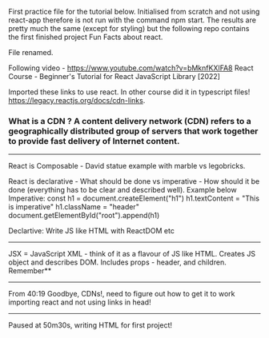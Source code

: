 First practice file for the tutorial below. Initialised from scratch and not using react-app therefore is not run with the command npm start. The results are pretty much the same (except for styling) but the following repo contains the first finished project Fun Facts about react.

File renamed.

Following video - https://www.youtube.com/watch?v=bMknfKXIFA8 React Course - Beginner's Tutorial for React JavaScript Library [2022]

Imported these links to use react. In other course did it in typescript files! https://legacy.reactjs.org/docs/cdn-links.

### What is a CDN ? A content delivery network (CDN) refers to a geographically distributed group of servers that work together to provide fast delivery of Internet content.

---

React is Composable - David statue example with marble vs legobricks.

React is declarative - What should be done vs imperative - How should it be done (everything has to be clear and described well). Example below
Imperative:
const h1 = document.createElement("h1")
h1.textContent = "This is imperative"
h1.className = "header"
document.getElementById("root").append(h1)

Declartive:
Write JS like HTML with ReactDOM etc

---

JSX = JavaScript XML - think of it as a flavour of JS like HTML. Creates JS object and describes DOM. Includes props - header, and children. Remember\*\*

---

From 40:19 Goodbye, CDNs!, need to figure out how to get it to work importing react and not using links in head!

---

Paused at 50m30s, writing HTML for first project!
